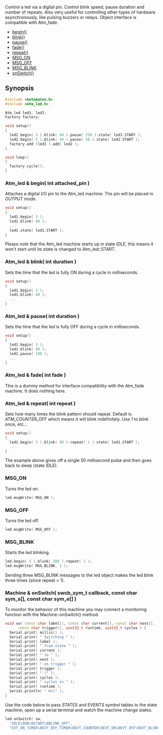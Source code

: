 Control a led via a digital pin. Control blink speed, pause duration and number of repeats. Also very useful for controlling other types of hardware asynchronously, like pulsing buzzers or relays. Object interface is compatible with Atm_fade.

* [begin()](#atm_led--begin-int-attached_pin-)
* [blink()](#atm_led--blink-int-duration-)
* [pause()](#atm_led--pause-int-duration-)
* [fade()](#atm_led--fade-int-fade-)
* [repeat()](#atm_led--repeat-int-repeat-)
* [MSG_ON](#msg-on)
* [MSG_OFF](#msg-off)
* [MSG_BLINK](#msg-blink)
* [onSwitch()](#machine--onswitch-swcb_sym_t-callback-const-char-sym_s-const-char-sym_e-)

## Synopsis ##

```c++
#include <Automaton.h>
#include <Atm_led.h>

Atm_led led1, led2;
Factory factory;

void setup() 
{
  led1.begin( 3 ).blink( 40 ).pause( 250 ).state( led1.START );
  led2.begin( 5 ).blink( 40 ).pause( 50 ).state( led2.START );
  factory.add (led1 ).add( led2 );
}

void loop() 
{
  factory.cycle();
}
```

### Atm_led & begin( int attached_pin ) ###

Attaches a digital I/O pin to the Atm_led machine. The pin will be placed in *OUTPUT* mode.

```c++
void setup() 
{
  led1.begin( 3 );
  led1.blink( 40 );
  ...
  led1.state( led1.START );
}
```

Please note that the Atm_led machine starts up in state *IDLE*, this means it won't start until its state is changed to Atm_led::START.

### Atm_led & blink( int duration ) ###

Sets the time that the led is fully ON during a cycle in milliseconds.

```c++
void setup() 
{
  led1.begin( 3 );
  led1.blink( 40 );
  ...
}
```

### Atm_led & pause( int duration ) ###

Sets the time that the led is fully OFF during a cycle in milliseconds.

```c++
void setup() 
{
  led1.begin( 3 );
  led1.blink( 40 );
  led1.pause( 100 );
  ...
}
```

### Atm_led & fade( int fade ) ###

This is a dummy method for interface compatibility with the Atm_fade machine. It does nothing here.

### Atm_led & repeat( int repeat ) ###

Sets how many times the blink pattern should repeat. Default is *ATM_COUNTER_OFF* which means it will blink indefinitely. Use *1* to blink once, etc...

```c++
void setup() 
{
  led1.begin( 3 ).blink( 40 ).repeat( 1 ).state( led1.START );
  ...
}
```

The example above gives off a single 50 millisecond pulse and then goes back to sleep (state IDLE).

### MSG_ON ###

Turns the led on.

```c++
led.msgWrite( MSG_ON );
```

### MSG_OFF ###

Turns the led off.

```c++
led.msgWrite( MSG_OFF );
```

### MSG_BLINK ###

Starts the led blinking.

```c++
led.begin( 3 ).blink( 200 ).repeat( 1 );
led.msgWrite( MSG_BLINK, 3 );
```

Sending three MSG_BLINK messages to the led object makes the led blink three times (since repeat = 1).

### Machine & onSwitch( swcb_sym_t callback, const char sym_s[], const char sym_e[] ) ###

To monitor the behavior of this machine you may connect a monitoring function with the Machine::onSwitch() method. 

```c++
void sw( const char label[], const char current[], const char next[], 
      const char trigger[], uint32_t runtime, uint32_t cycles ) {
  Serial.print( millis() );
  Serial.print( " Switching " );
  Serial.print( label );
  Serial.print( " from state " );
  Serial.print( current );
  Serial.print( " to " );
  Serial.print( next );
  Serial.print( " on trigger " );
  Serial.print( trigger );
  Serial.print( " (" );
  Serial.print( cycles );
  Serial.print( " cycles in " );
  Serial.print( runtime );
  Serial.println( " ms)" );
}
```

Use the code below to pass STATES and EVENTS symbol tables to the state machine, open up a serial terminal and watch the machine change states. 

```c++
led.onSwitch( sw, 
  "IDLE\0ON\0START\0BLINK_OFF",
  "EVT_ON_TIMER\0EVT_OFF_TIMER\0EVT_COUNTER\0EVT_ON\0EVT_OFF\0EVT_BLINK\0ELSE" );
```
